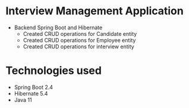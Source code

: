#  Interview Management Application
* Backend Spring Boot and Hibernate
  * Created CRUD operations for Candidate entity
  * Created CRUD operations for Employee entity
  * Created CRUD operations for interview entity

# Technologies used
  * Spring Boot 2.4
  * Hibernate 5.4
  * Java 11



